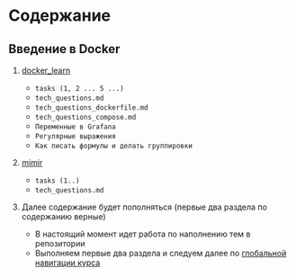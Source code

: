 # Содержание

## Введение в Docker

1. [docker_learn](https://github.com/lamjob1993/docker-monitoring/tree/main/docker/tasks/docker_learn)
    - `tasks (1, 2 ... 5 ...)`
    - `tech_questions.md`
    - `tech_questions_dockerfile.md`
    - `tech_questions_compose.md`
    - `Переменные в Grafana`
    - `Регулярные выражения`
    - `Как писать формулы и делать группировки`

2. [mimir](https://github.com/lamjob1993/docker-monitoring/tree/main/docker/tasks/mimir)
    - `tasks (1..)`
    - `tech_questions.md`

3. Далее содержание будет пополняться (первые два раздела по содержанию верные)
    - В настоящий момент идет работа по наполнению тем в репозитории
    - Выполняем первые два раздела и следуем далее по [глобальной навигации курса](https://github.com/lamjob1993/linux-monitoring/blob/main/navigation/README.md) 
